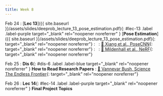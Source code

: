 ```yaml
---
title: Week 8
---
```




Feb 24
: [**Lec 13**]({{ site.baseurl }}/assets/slides/deeprob_lecture_13_pose_estimation.pdf){: #lec-13 .label .label-purple target="_blank" rel="noopener noreferrer" } [**Pose Estimation**]({{ site.baseurl }}/assets/slides/deeprob_lecture_13_pose_estimation.pdf){: target="_blank" rel="noopener noreferrer"}
: &nbsp;
  : [📖 Xiang et al., PoseCNN](https://arxiv.org/abs/1711.00199){: target="_blank" rel="noopener noreferrer"}
: &nbsp;
  : [📖 Mildenhall et al., NeRF](https://arxiv.org/abs/2003.08934){: target="_blank" rel="noopener noreferrer"}


Feb 25
: **Dis 6**{: #dis-6 .label .label-blue target="_blank" rel="noopener noreferrer" } **How to Read Research Papers**
  : [📖 Vannevar Bush, Science The Endless Frontier](https://www.nsf.gov/od/lpa/nsf50/vbush1945.htm){: target="_blank" rel="noopener noreferrer"}



Feb 26
: **Lec 14**{: #lec-14 .label .label-purple target="_blank" rel="noopener noreferrer" } **Final Project Topics**






